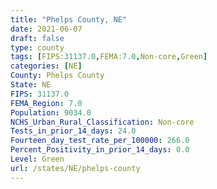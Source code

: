 ```yaml
---
title: "Phelps County, NE"
date: 2021-06-07
draft: false
type: county
tags: [FIPS:31137.0,FEMA:7.0,Non-core,Green]
categories: [NE]
County: Phelps County
State: NE
FIPS: 31137.0
FEMA_Region: 7.0
Population: 9034.0
NCHS_Urban_Rural_Classification: Non-core
Tests_in_prior_14_days: 24.0
Fourteen_day_test_rate_per_100000: 266.0
Percent_Positivity_in_prior_14_days: 0.0
Level: Green
url: /states/NE/phelps-county
---
```



